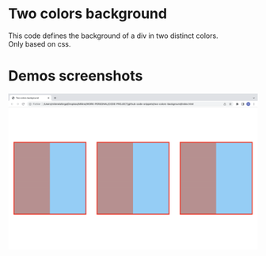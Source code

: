 # Two colors background

This code defines the background of a div in two distinct colors.  
Only based on css. 

# Demos screenshots 

![two colors background demo](two-colors-background.png)
